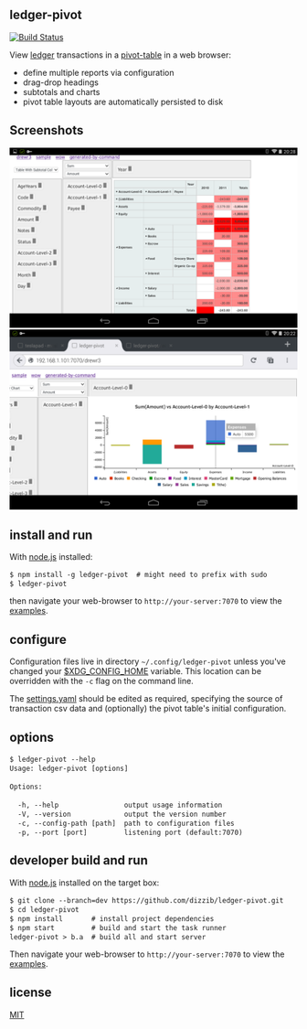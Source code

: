 ## ledger-pivot
[![Build Status](https://travis-ci.org/dizzib/ledger-pivot.svg?branch=master)](https://travis-ci.org/dizzib/ledger-pivot)

View [ledger] transactions in a [pivot-table] in a web browser:

- define multiple reports via configuration
- drag-drop headings
- subtotals and charts
- pivot table layouts are automatically persisted to disk

## Screenshots

![screenshot 1](./readme/table.png)
![screenshot 2](./readme/chart.png)

## install and run

With [node.js] installed:

    $ npm install -g ledger-pivot  # might need to prefix with sudo
    $ ledger-pivot

then navigate your web-browser to `http://your-server:7070` to view the [examples].

## configure

Configuration files live in directory `~/.config/ledger-pivot` unless
you've changed your [$XDG_CONFIG_HOME] variable.
This location can be overridden with the `-c` flag on the command line.

The [settings.yaml] should be edited as required, specifying the source
of transaction csv data and (optionally) the pivot table's initial configuration.

## options

    $ ledger-pivot --help
    Usage: ledger-pivot [options]

    Options:

      -h, --help                output usage information
      -V, --version             output the version number
      -c, --config-path [path]  path to configuration files
      -p, --port [port]         listening port (default:7070)

## developer build and run

With [node.js] installed on the target box:

    $ git clone --branch=dev https://github.com/dizzib/ledger-pivot.git
    $ cd ledger-pivot
    $ npm install       # install project dependencies
    $ npm start         # build and start the task runner
    ledger-pivot > b.a  # build all and start server

Then navigate your web-browser to `http://your-server:7070` to view the [examples].

## license

[MIT](./LICENSE)

[$XDG_CONFIG_HOME]: http://standards.freedesktop.org/basedir-spec/basedir-spec-latest.html
[ledger]: http://www.ledger-cli.org
[node.js]: http://nodejs.org
[pivot-table]: http://nicolas.kruchten.com/pivottable
[settings.yaml]: ./site/config/settings.yaml
[examples]: ./site/example

